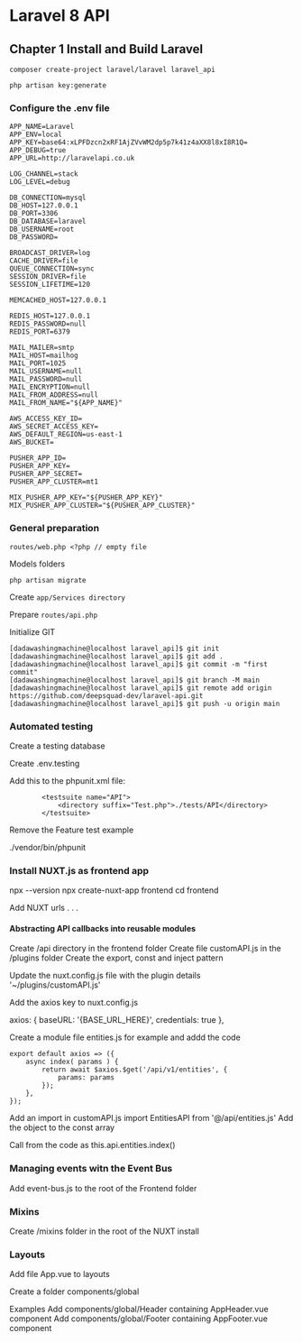 # Laravel 8 API

## Chapter 1 Install and Build Laravel

``` composer create-project laravel/laravel laravel_api ```

``` php artisan key:generate ```

### Configure the .env file

``` 
APP_NAME=Laravel
APP_ENV=local
APP_KEY=base64:xLPFDzcn2xRF1AjZVvWM2dp5p7k41z4aXX8l8xI8R1Q=
APP_DEBUG=true
APP_URL=http://laravelapi.co.uk

LOG_CHANNEL=stack
LOG_LEVEL=debug

DB_CONNECTION=mysql
DB_HOST=127.0.0.1
DB_PORT=3306
DB_DATABASE=laravel
DB_USERNAME=root
DB_PASSWORD=

BROADCAST_DRIVER=log
CACHE_DRIVER=file
QUEUE_CONNECTION=sync
SESSION_DRIVER=file
SESSION_LIFETIME=120

MEMCACHED_HOST=127.0.0.1

REDIS_HOST=127.0.0.1
REDIS_PASSWORD=null
REDIS_PORT=6379

MAIL_MAILER=smtp
MAIL_HOST=mailhog
MAIL_PORT=1025
MAIL_USERNAME=null
MAIL_PASSWORD=null
MAIL_ENCRYPTION=null
MAIL_FROM_ADDRESS=null
MAIL_FROM_NAME="${APP_NAME}"

AWS_ACCESS_KEY_ID=
AWS_SECRET_ACCESS_KEY=
AWS_DEFAULT_REGION=us-east-1
AWS_BUCKET=

PUSHER_APP_ID=
PUSHER_APP_KEY=
PUSHER_APP_SECRET=
PUSHER_APP_CLUSTER=mt1

MIX_PUSHER_APP_KEY="${PUSHER_APP_KEY}"
MIX_PUSHER_APP_CLUSTER="${PUSHER_APP_CLUSTER}"   

```

### General preparation

``` routes/web.php <?php // empty file  ```

Models folders

``` php artisan migrate  ```

Create ``` app/Services directory ```

Prepare ``` routes/api.php ```

Initialize GIT

```  
[dadawashingmachine@localhost laravel_api]$ git init
[dadawashingmachine@localhost laravel_api]$ git add .
[dadawashingmachine@localhost laravel_api]$ git commit -m "first commit"
[dadawashingmachine@localhost laravel_api]$ git branch -M main
[dadawashingmachine@localhost laravel_api]$ git remote add origin https://github.com/deepsquad-dev/laravel-api.git
[dadawashingmachine@localhost laravel_api]$ git push -u origin main

```
### Automated testing

Create a testing database

Create .env.testing 

Add this to  the phpunit.xml file: 
```
        <testsuite name="API">
            <directory suffix="Test.php">./tests/API</directory>
        </testsuite>
```
Remove the Feature test example

./vendor/bin/phpunit

### Install NUXT.js as frontend app
npx --version
npx create-nuxt-app frontend
cd frontend

Add NUXT urls
.
.
.

#### Abstracting API callbacks into reusable modules
Create /api directory in the frontend folder
Create file customAPI.js in the /plugins folder
Create the export, const and inject pattern

Update the nuxt.config.js file with the plugin details '~/plugins/customAPI.js'

Add the axios key to nuxt.config.js

axios: {
    baseURL: '{BASE_URL_HERE}',
    credentials: true
},

Create a module file entities.js for example and addd the code
```
export default axios => ({
    async index( params ) {
        return await $axios.$get('/api/v1/entities', {
            params: params
        });
    },
});
```
Add an import in customAPI.js
import EntitiesAPI from '@/api/entities.js'
Add the object to the const array

Call from the code as this.api.entities.index()

### Managing events witn the Event Bus

Add event-bus.js to the root of the Frontend folder

### Mixins

Create /mixins folder in the root of the NUXT install

### Layouts

Add file App.vue to layouts

Create a folder components/global

Examples 
Add components/global/Header containing AppHeader.vue component
Add components/global/Footer containing AppFooter.vue component












